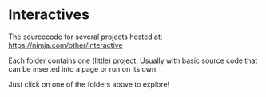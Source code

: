 # Interactives
The sourcecode for several projects hosted at: https://nimja.com/other/interactive

Each folder contains one (little) project. Usually with basic source code that can be inserted into a page or run on its own.

Just click on one of the folders above to explore!